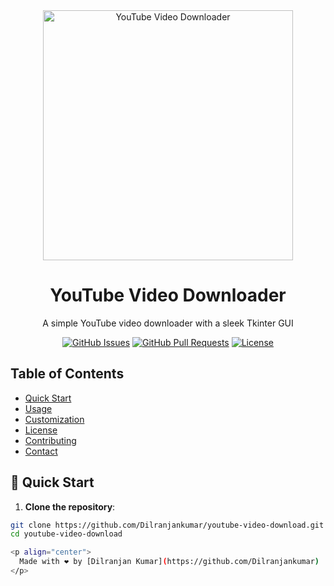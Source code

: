 <div align="center">
  <img src="https://i.imgur.com/Ua0sb9i.png" alt="YouTube Video Downloader" width="400">
</div>

<h1 align="center">YouTube Video Downloader</h1>

<p align="center">
  A simple YouTube video downloader with a sleek Tkinter GUI
</p>

<div align="center">

  [![GitHub Issues](https://img.shields.io/github/issues/Dilranjankumar/youtube-video-download.svg)](https://github.com/Dilranjankumar/youtube-video-download/issues)
  [![GitHub Pull Requests](https://img.shields.io/github/issues-pr/Dilranjankumar/youtube-video-download.svg)](https://github.com/Dilranjankumar/youtube-video-download/pulls)
  [![License](https://img.shields.io/github/license/Dilranjankumar/youtube-video-download.svg)](/LICENSE)

</div>

## Table of Contents

- [Quick Start](#rocket-quick-start)
- [Usage](#computer-usage)
- [Customization](#wrench-customization)
- [License](#page_with_curl-license)
- [Contributing](#handshake-contributing)
- [Contact](#mailbox-contact)

## :rocket: Quick Start

1. **Clone the repository**:

```sh
git clone https://github.com/Dilranjankumar/youtube-video-download.git
cd youtube-video-download

<p align="center">
  Made with ❤️ by [Dilranjan Kumar](https://github.com/Dilranjankumar)
</p>
